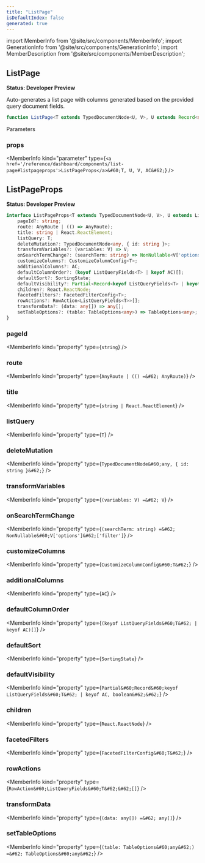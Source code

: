 ```yaml
---
title: "ListPage"
isDefaultIndex: false
generated: true
---
```

<!-- This file was generated from the Vendure source. Do not modify. Instead, re-run the "docs:build" script -->
import MemberInfo from '@site/src/components/MemberInfo';
import GenerationInfo from '@site/src/components/GenerationInfo';
import MemberDescription from '@site/src/components/MemberDescription';


## ListPage

<GenerationInfo sourceFile="packages/dashboard/src/lib/framework/page/list-page.tsx" sourceLine="78" packageName="@vendure/dashboard" since="3.3.0" />

**Status: Developer Preview**

Auto-generates a list page with columns generated based on the provided query document fields.

```ts title="Signature"
function ListPage<T extends TypedDocumentNode<U, V>, U extends Record<string, any> = any, V extends ListQueryOptionsShape = ListQueryOptionsShape, AC extends AdditionalColumns<T> = AdditionalColumns<T>>(props: ListPageProps<T, U, V, AC>): void
```
Parameters

### props

<MemberInfo kind="parameter" type={`<a href='/reference/dashboard/components/list-page#listpageprops'>ListPageProps</a>&#60;T, U, V, AC&#62;`} />



## ListPageProps

<GenerationInfo sourceFile="packages/dashboard/src/lib/framework/page/list-page.tsx" sourceLine="42" packageName="@vendure/dashboard" since="3.3.0" />

**Status: Developer Preview**

```ts title="Signature"
interface ListPageProps<T extends TypedDocumentNode<U, V>, U extends ListQueryShape, V extends ListQueryOptionsShape, AC extends AdditionalColumns<T>> {
    pageId?: string;
    route: AnyRoute | (() => AnyRoute);
    title: string | React.ReactElement;
    listQuery: T;
    deleteMutation?: TypedDocumentNode<any, { id: string }>;
    transformVariables?: (variables: V) => V;
    onSearchTermChange?: (searchTerm: string) => NonNullable<V['options']>['filter'];
    customizeColumns?: CustomizeColumnConfig<T>;
    additionalColumns?: AC;
    defaultColumnOrder?: (keyof ListQueryFields<T> | keyof AC)[];
    defaultSort?: SortingState;
    defaultVisibility?: Partial<Record<keyof ListQueryFields<T> | keyof AC, boolean>>;
    children?: React.ReactNode;
    facetedFilters?: FacetedFilterConfig<T>;
    rowActions?: RowAction<ListQueryFields<T>>[];
    transformData?: (data: any[]) => any[];
    setTableOptions?: (table: TableOptions<any>) => TableOptions<any>;
}
```

<div className="members-wrapper">

### pageId

<MemberInfo kind="property" type={`string`}   />


### route

<MemberInfo kind="property" type={`AnyRoute | (() =&#62; AnyRoute)`}   />


### title

<MemberInfo kind="property" type={`string | React.ReactElement`}   />


### listQuery

<MemberInfo kind="property" type={`T`}   />


### deleteMutation

<MemberInfo kind="property" type={`TypedDocumentNode&#60;any, { id: string }&#62;`}   />


### transformVariables

<MemberInfo kind="property" type={`(variables: V) =&#62; V`}   />


### onSearchTermChange

<MemberInfo kind="property" type={`(searchTerm: string) =&#62; NonNullable&#60;V['options']&#62;['filter']`}   />


### customizeColumns

<MemberInfo kind="property" type={`CustomizeColumnConfig&#60;T&#62;`}   />


### additionalColumns

<MemberInfo kind="property" type={`AC`}   />


### defaultColumnOrder

<MemberInfo kind="property" type={`(keyof ListQueryFields&#60;T&#62; | keyof AC)[]`}   />


### defaultSort

<MemberInfo kind="property" type={`SortingState`}   />


### defaultVisibility

<MemberInfo kind="property" type={`Partial&#60;Record&#60;keyof ListQueryFields&#60;T&#62; | keyof AC, boolean&#62;&#62;`}   />


### children

<MemberInfo kind="property" type={`React.ReactNode`}   />


### facetedFilters

<MemberInfo kind="property" type={`FacetedFilterConfig&#60;T&#62;`}   />


### rowActions

<MemberInfo kind="property" type={`RowAction&#60;ListQueryFields&#60;T&#62;&#62;[]`}   />


### transformData

<MemberInfo kind="property" type={`(data: any[]) =&#62; any[]`}   />


### setTableOptions

<MemberInfo kind="property" type={`(table: TableOptions&#60;any&#62;) =&#62; TableOptions&#60;any&#62;`}   />




</div>
